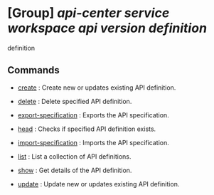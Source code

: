 # [Group] _api-center service workspace api version definition_

definition

## Commands

- [create](/Commands/api-center/service/workspace/api/version/definition/_create.md)
: Create new or updates existing API definition.

- [delete](/Commands/api-center/service/workspace/api/version/definition/_delete.md)
: Delete specified API definition.

- [export-specification](/Commands/api-center/service/workspace/api/version/definition/_export-specification.md)
: Exports the API specification.

- [head](/Commands/api-center/service/workspace/api/version/definition/_head.md)
: Checks if specified API definition exists.

- [import-specification](/Commands/api-center/service/workspace/api/version/definition/_import-specification.md)
: Imports the API specification.

- [list](/Commands/api-center/service/workspace/api/version/definition/_list.md)
: List a collection of API definitions.

- [show](/Commands/api-center/service/workspace/api/version/definition/_show.md)
: Get details of the API definition.

- [update](/Commands/api-center/service/workspace/api/version/definition/_update.md)
: Update new or updates existing API definition.
